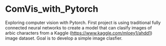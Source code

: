 # ComVis_with_Pytorch
Exploring computer vision with Pytorch. First project is using traditional fully connected neural networks to create a model that can clasify images of arbic characters from a Kaggle (https://www.kaggle.com/mloey1/ahdd1) image dataset. Goal is to develop a simple image clasfier.
